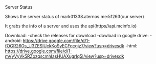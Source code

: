 Server Status

Shows the server status of mark01338.aternos.me:51263(our server)

It grabs the info of a server and uses the api(https//api.mcinfo.io)

Download:
    -check the releases for download
    -dowload in google drive:
        -android: https://drive.google.com/file/d/1-fOGR26Os_U3ZESIUckKoSyECFqcgjz7/view?usp=drivesdk
        -html: https://drive.google.com/file/d/1-mVyVyVk5RZozqscmhIasHUAXugrIq5I/view?usp=drivesdk